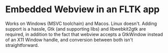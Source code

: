 # Embedded Webview in an FLTK app

Works on Windows (MSVC toolchain) and Macos. Linux doesn't. Adding support is a hassle, Gtk (and supporting libs) and libwebkit2gtk are required, in addition to the fact that webview accepts a GtkWindow instead of an X11 Window handle, and conversion between both isn't straightforward.
